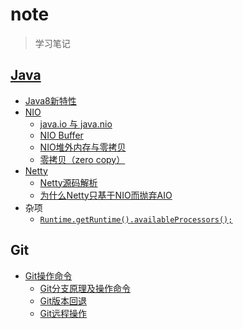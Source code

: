 # note
>学习笔记

## [Java](https://github.com/baayso/note/tree/master/java)
* [Java8新特性](https://github.com/baayso/note/blob/master/java/java8.md)
* [NIO](https://github.com/baayso/note/blob/master/java/nio)
  * [java.io 与 java.nio](https://github.com/baayso/note/blob/master/java/nio/nio.md#1-javaio-%E4%B8%8E-javanio)
  * [NIO Buffer](https://github.com/baayso/note/blob/master/java/nio/nio.md#2-nio-buffer)
  * [NIO堆外内存与零拷贝](https://github.com/baayso/note/blob/master/java/nio/nio.md#3-nio%E5%A0%86%E5%A4%96%E5%86%85%E5%AD%98%E4%B8%8E%E9%9B%B6%E6%8B%B7%E8%B4%9D)
  * [零拷贝（zero copy）](https://github.com/baayso/note/blob/master/java/nio/zero-copy.md)
* [Netty](https://github.com/baayso/note/tree/master/java/netty)
  * [Netty源码解析](https://github.com/baayso/note/blob/master/java/netty/netty.md)
  * [为什么Netty只基于NIO而抛弃AIO](https://github.com/baayso/note/blob/master/java/netty/netty-nio-aio.md)
* 杂项
  * [`Runtime.getRuntime().availableProcessors();`](https://github.com/baayso/note/blob/master/java/java_other.md#1-runtimegetruntimeavailableprocessors)



## Git
* [Git操作命令](https://github.com/baayso/note/blob/master/git.md)
  * [Git分支原理及操作命令](https://github.com/baayso/note/blob/master/git.md#8-%E5%88%86%E6%94%AF)
  * [Git版本回退](https://github.com/baayso/note/blob/master/git.md#9-%E7%89%88%E6%9C%AC%E5%9B%9E%E9%80%80)
  * [Git远程操作](https://github.com/baayso/note/blob/master/git.md#13-%E8%BF%9C%E7%A8%8B%E6%93%8D%E4%BD%9C)


